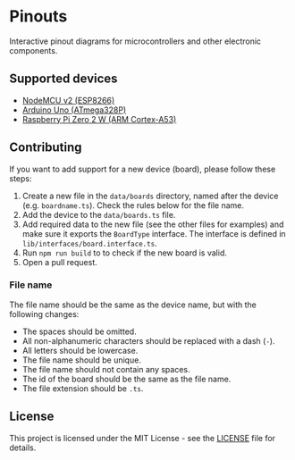 # Pinouts

Interactive pinout diagrams for microcontrollers and other electronic components.

## Supported devices

- [NodeMCU v2 (ESP8266)](https://pinouts.vercel.app/board/nodemcuv2)
- [Arduino Uno (ATmega328P)](https://pinouts.vercel.app/board/arduinouno)
- [Raspberry Pi Zero 2 W (ARM Cortex-A53)](https://pinouts.vercel.app/board/raspberrypizero2w)

## Contributing

If you want to add support for a new device (board), please follow these steps:

1. Create a new file in the `data/boards` directory, named after the device (e.g. `boardname.ts`). Check the rules below for the file name.
2. Add the device to the `data/boards.ts` file.
3. Add required data to the new file (see the other files for examples) and make sure it exports the `BoardType` interface. The interface is defined in `lib/interfaces/board.interface.ts`.
4. Run `npm run build` to to check if the new board is valid.
5. Open a pull request.

### File name

The file name should be the same as the device name, but with the following changes:

- The spaces should be omitted.
- All non-alphanumeric characters should be replaced with a dash (`-`).
- All letters should be lowercase.
- The file name should be unique.
- The file name should not contain any spaces.
- The id of the board should be the same as the file name.
- The file extension should be `.ts`.

## License

This project is licensed under the MIT License - see the [LICENSE](LICENSE) file for details.
